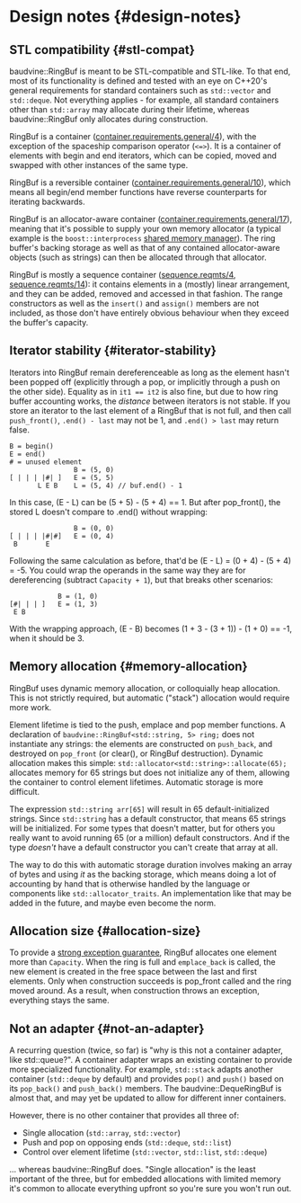 # Design notes {#design-notes}

## STL compatibility {#stl-compat}

baudvine::RingBuf is meant to be STL-compatible and STL-like. To that end, most
of its functionality is defined and tested with an eye on C++20's general
requirements for standard containers such as `std::vector` and `std::deque`. Not
everything applies - for example, all standard containers other than
`std::array` may allocate during their lifetime, whereas baudvine::RingBuf only
allocates during construction.

RingBuf is a container
([container.requirements.general/4](https://timsong-cpp.github.io/cppwp/n4868/container.requirements.general#4)),
with the exception of the spaceship comparison operator (`<=>`). It is a
container of elements with begin and end iterators, which can be copied, moved
and swapped with other instances of the same type.

RingBuf is a reversible container
([container.requirements.general/10](https://timsong-cpp.github.io/cppwp/n4868/container.requirements.general#10)),
which means all begin/end member functions have reverse counterparts for
iterating backwards.

RingBuf is an allocator-aware container
([container.requirements.general/17](https://timsong-cpp.github.io/cppwp/n4868/container.requirements.general#17)),
meaning that it's possible to supply your own memory allocator (a typical
example is the `boost::interprocess` [shared memory
manager](https://www.boost.org/doc/libs/1_78_0/doc/html/interprocess/quick_guide.html#interprocess.quick_guide.qg_interprocess_container)).
The ring buffer's backing storage as well as that of any contained
allocator-aware objects (such as strings) can then be allocated through that
allocator.

RingBuf is mostly a sequence container
([sequence.reqmts/4](https://timsong-cpp.github.io/cppwp/n4868/sequence.reqmts#4),
[sequence.reqmts/14](https://timsong-cpp.github.io/cppwp/n4868/sequence.reqmts#14)):
it contains elements in a (mostly) linear arrangement, and they can be added,
removed and accessed in that fashion. The range constructors as well as the
`insert()` and `assign()` members are not included, as those don't have entirely
obvious behaviour when they exceed the buffer's capacity.

## Iterator stability {#iterator-stability}

Iterators into RingBuf remain dereferenceable as long as the element hasn't been
popped off (explicitly through a pop, or implicitly through a push on the other
side). Equality as in `it1 == it2` is also fine, but due to how ring buffer
accounting works, the *distance* between iterators is not stable. If you store
an iterator to the last element of a RingBuf that is not full, and then call
`push_front()`, `.end() - last` may not be 1, and `.end() > last` may return
false.

```
B = begin()
E = end()
# = unused element
                B = (5, 0)
[ | | | |#| ]   E = (5, 5)
       L E B    L = (5, 4) // buf.end() - 1
```
In this case, (E - L) can be (5 + 5) - (5 + 4) == 1. But after pop_front(), the
stored L doesn't compare to .end() without wrapping:
```
                B = (0, 0)
[ | | | |#|#]   E = (0, 4)
 B       E
```
Following the same calculation as before, that'd be (E - L) = (0 + 4) - (5 + 4)
= -5. You could wrap the operands in the same way they are for dereferencing
(subtract `Capacity + 1`), but that breaks other scenarios:
```
            B = (1, 0)
[#| | | ]   E = (1, 3)
 E B
```
With the wrapping approach, (E - B) becomes (1 + 3 - (3 + 1)) - (1 + 0) == -1,
when it should be 3.

## Memory allocation {#memory-allocation}

RingBuf uses dynamic memory allocation, or colloquially heap allocation. This is
not strictly required, but automatic ("stack") allocation would require more
work.

Element lifetime is tied to the push, emplace and pop member functions. A
declaration of `baudvine::RingBuf<std::string, 5> ring;` does not instantiate
any strings: the elements are constructed on `push_back`, and destroyed on
`pop_front` (or clear(), or RingBuf destruction). Dynamic allocation makes this
simple: `std::allocator<std::string>::allocate(65);` allocates memory for 65
strings but does not initialize any of them, allowing the container to control
element lifetimes. Automatic storage is more difficult.

The expression `std::string arr[65]` will result in 65 default-initialized
strings. Since `std::string` has a default constructor, that means 65 strings
will be initialized. For some types that doesn't matter, but for others you
really want to avoid running 65 (or a million) default constructors. And if the
type *doesn't* have a default constructor you can't create that array at all.

The way to do this with automatic storage duration involves making an array of
bytes and using *it* as the backing storage, which means doing a lot of
accounting by hand that is otherwise handled by the language or components like
`std::allocator_traits`. An implementation like that may be added in the future,
and maybe even become the norm.

## Allocation size {#allocation-size}

To provide a [strong exception
guarantee](https://en.cppreference.com/w/cpp/language/exceptions#Exception_safety),
RingBuf allocates one element more than `Capacity`. When the ring is full and
`emplace_back` is called, the new element is created in the free space between
the last and first elements. Only when construction succeeds is pop_front called
and the ring moved around. As a result, when construction throws an exception,
everything stays the same.

## Not an adapter {#not-an-adapter}

A recurring question (twice, so far) is "why is this not a container adapter,
like std::queue?". A container adapter wraps an existing container to provide
more specialized functionality. For example, `std::stack` adapts another
container (`std::deque` by default) and provides `pop()` and `push()` based on
its `pop_back()` and `push_back()` members. The baudvine::DequeRingBuf is almost
that, and may yet be updated to allow for different inner containers.

However, there is no other container that provides all three of: 

- Single allocation (`std::array`, `std::vector`)
- Push and pop on opposing ends (`std::deque`, `std::list`)
- Control over element lifetime (`std::vector`, `std::list`, `std::deque`)

... whereas baudvine::RingBuf does. "Single allocation" is the least important
of the three, but for embedded allocations with limited memory it's common to
allocate everything upfront so you're sure you won't run out.
